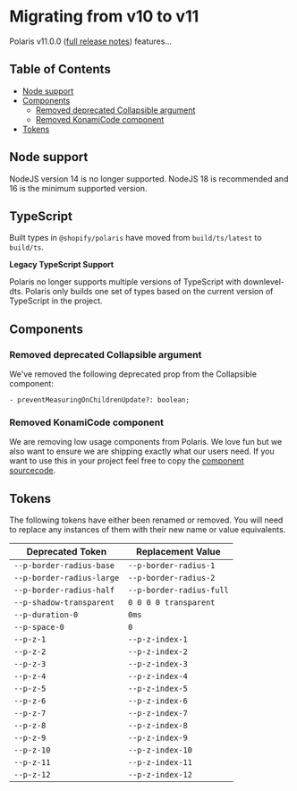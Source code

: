 # Migrating from v10 to v11

Polaris v11.0.0 ([full release notes](https://github.com/Shopify/polaris/releases/tag/v11.0.0)) features...

## Table of Contents

- [Node support](#node-support)
- [Components](#components)
  - [Removed deprecated Collapsible argument](#removed-deprecated-collapsible-argument)
  - [Removed KonamiCode component](#removed-konamicode-component)
- [Tokens](#tokens)

## Node support

NodeJS version 14 is no longer supported. NodeJS 18 is recommended and 16 is the minimum supported version.

## TypeScript

Built types in `@shopify/polaris` have moved from `build/ts/latest` to `build/ts`.

**Legacy TypeScript Support**

Polaris no longer supports multiple versions of TypeScript with downlevel-dts. Polaris only builds one set of types based on the current version of TypeScript in the project.

## Components

### Removed deprecated Collapsible argument

We've removed the following deprecated prop from the Collapsible component:

`- preventMeasuringOnChildrenUpdate?: boolean;`

### Removed KonamiCode component

We are removing low usage components from Polaris. We love fun but we also want to ensure we are shipping exactly what our users need. If you want to use this in your project feel free to copy the [component sourcecode](https://github.com/Shopify/polaris/blob/%40shopify/polaris%4010.24.0/polaris-react/src/components/KonamiCode/KonamiCode.tsx).

## Tokens

The following tokens have either been renamed or removed. You will need to replace any instances of them with their new name or value equivalents.

| Deprecated Token          | Replacement Value        |
| ------------------------- | ------------------------ |
| `--p-border-radius-base`  | `--p-border-radius-1`    |
| `--p-border-radius-large` | `--p-border-radius-2`    |
| `--p-border-radius-half`  | `--p-border-radius-full` |
| `--p-shadow-transparent`  | `0 0 0 0 transparent`    |
| `--p-duration-0`          | `0ms`                    |
| `--p-space-0`             | `0`                      |
| `--p-z-1`                 | `--p-z-index-1`          |
| `--p-z-2`                 | `--p-z-index-2`          |
| `--p-z-3`                 | `--p-z-index-3`          |
| `--p-z-4`                 | `--p-z-index-4`          |
| `--p-z-5`                 | `--p-z-index-5`          |
| `--p-z-6`                 | `--p-z-index-6`          |
| `--p-z-7`                 | `--p-z-index-7`          |
| `--p-z-8`                 | `--p-z-index-8`          |
| `--p-z-9`                 | `--p-z-index-9`          |
| `--p-z-10`                | `--p-z-index-10`         |
| `--p-z-11`                | `--p-z-index-11`         |
| `--p-z-12`                | `--p-z-index-12`         |

